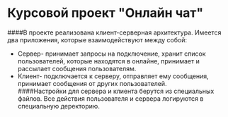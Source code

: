 # Курсовой проект "Онлайн чат"
####В проекте реализована клиент-серверная архитектура. Имеется два приложения, которые взаимодействуют между собой:
* Сервер- принимает запросы на подключение, хранит список пользователей, которые находятся в онлайне, принимает и рассылает сообщения пользователям.
* Клиент- подключается к серверу, отправляет ему сообщения, принимает сообщения от других пользователей.  
####Настройки для сервера и клиента берутся из специальных файлов. Все действия пользователя и сервера логируются в специальную деректорию.